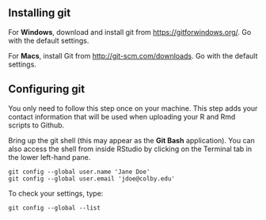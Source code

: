 ## Installing git

For **Windows**, download and install git from https://gitforwindows.org/. Go with the default settings. 

For **Macs**, install Git from  http://git-scm.com/downloads. Go with the default settings. 

## Configuring git

You only need to follow this step once on your machine. This step adds your contact information that will be used when uploading your R and Rmd scripts to Github.

Bring up the git shell (this may appear as the **Git Bash** application). You can also access the shell from inside RStudio by clicking on the Terminal tab in the lower left-hand pane.

```{r}
git config --global user.name 'Jane Doe'
git config --global user.email 'jdoe@colby.edu'
```

To check your settings, type:

```{r}
git config --global --list
```

